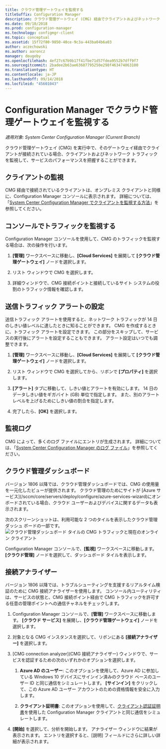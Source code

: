 ```yaml
---
title: クラウド管理ゲートウェイを監視する
titleSuffix: Configuration Manager
description: クラウド管理ゲートウェイ (CMG) 経由でクライアントおよびネットワーク トラフィックを監視します。
ms.date: 09/10/2018
ms.prod: configuration-manager
ms.technology: configmgr-client
ms.topic: conceptual
ms.assetid: 15f72f80-9850-40ce-9c3a-443ba04b6a03
author: aczechowski
ms.author: aaroncz
manager: dougeby
ms.openlocfilehash: 4ef27c67b9b17f41fbe71d57fdea9552b7dff9f7
ms.sourcegitcommit: 2badee2b63ae63687795250e298f463474063100
ms.translationtype: HT
ms.contentlocale: ja-JP
ms.lasthandoff: 09/14/2018
ms.locfileid: "45601043"
---
```

# <a name="monitor-cloud-management-gateway-in-configuration-manager"></a>Configuration Manager でクラウド管理ゲートウェイを監視する

*適用対象: System Center Configuration Manager (Current Branch)*

クラウド管理ゲートウェイ (CMG) を実行中で、そのゲートウェイ経由でクライアントが接続されている場合、クライアントおよびネットワーク トラフィックを監視して、サービスのパフォーマンスを把握することができます。



## <a name="monitor-clients"></a>クライアントの監視

CMG 経由で接続されているクライアントは、オンプレミス クライアントと同様に、Configuration Manager コンソールに表示されます。 詳細については、「[System Center Configuration Manager でクライアントを監視する方法](/sccm/core/clients/manage/monitor-clients)」を参照してください。



## <a name="monitor-traffic-in-the-console"></a>コンソールでトラフィックを監視する

Configuration Manager コンソールを使用して、CMG のトラフィックを監視する場合は、次の操作を行います。

1. **[管理]** ワークスペースに移動し、**[Cloud Services]** を展開して **[クラウド管理ゲートウェイ]** ノードを選択します。  

2. リスト ウィンドウで CMG を選択します。  

3. 詳細ウィンドウで、CMG 接続ポイントと接続しているサイト システムの役割のトラフィック情報を確認します。  



## <a name="set-up-outbound-traffic-alerts"></a>送信トラフィック アラートの設定

送信トラフィック アラートを使用すると、ネットワーク トラフィックが 14 日のしきい値レベルに達したときに知ることができます。 CMG を作成するときに、トラフィック アラートを設定できます。 この部分をスキップして、サービスの実行後にアラートを設定することもできます。 アラート設定はいつでも調整できます。

1. **[管理]** ワークスペースに移動し、**[Cloud Services]** を展開して **[クラウド管理ゲートウェイ]** ノードを選択します。  

2. リスト ウィンドウで CMG を選択してから、リボンで **[プロパティ]** を選択します。  

3. **[アラート]** タブに移動して、しきい値とアラートを有効にします。 14 日のデータしきい値をギガバイト (GB) 単位で指定します。 また、別のアラート レベルを上げるためにしきい値の割合を指定します。  

4. 完了したら、**[OK]** を選択します。  



## <a name="monitor-logs"></a>監視ログ

CMG によって、多くのログ ファイルにエントリが生成されます。 詳細については、「[System Center Configuration Manager のログ ファイル](/sccm/core/plan-design/hierarchy/log-files#cloud-management-gateway)」を参照してください。



## <a name="cloud-management-dashboard"></a>クラウド管理ダッシュボード
<!--1358461--> バージョン 1806 以降では、クラウド管理ダッシュボードでは、CMG の使用量を一元化したビューが提供されます。 クラウド管理のためにサイトが [Azure サービス](/sccm/core/servers/deploy/configure/azure-services-wizard)にオンボードされている場合、クラウド ユーザーおよびデバイスに関するデータも表示されます。  

次のスクリーンショットは、利用可能な 2 つのタイルを表示したクラウド管理ダッシュ ボードの一部です。  
![クラウド管理ダッシュボード タイルの CMG トラフィックと現在のオンライン クライアント](media/1358461-cmg-dashboard.png)

Configuration Manager コンソールで、**[監視]** ワークスペースに移動します。 **[クラウド管理]** ノードを選択して、ダッシュボード タイルを表示します。  



## <a name="connection-analyzer"></a>接続アナライザー

バージョン 1806 以降では、トラブルシューティングを支援するリアルタイム検証のために CMG 接続アナライザーを使用します。 コンソール内ユーティリティは、サービスの状態と、CMG 接続ポイント経由で CMG トラフィックを許可する任意の管理ポイントへの通信チャネルをチェックします。

1. Configuration Manager コンソールで、**[管理]** ワークスペースに移動します。 **[クラウド サービス]** を展開し、**[クラウド管理ゲートウェイ]** ノードを選択します。  

2. 対象となる CMG インスタンスを選択して、リボンにある **[接続アナライザー]** を選択します。  

3. [CMG connection analyzer]\(CMG 接続アナライザー\) ウィンドウで、サービスを認証するための次のいずれかのオプションを選択します。  

     1. **Azure AD のユーザー**: このオプションを使用して、Azure AD に参加している Windows 10 デバイスにサインイン済みのクラウド ベースのユーザー ID と同じ通信をシミュレートします。 **[サインイン]** をクリックして、この Azure AD ユーザー アカウントのための資格情報を安全に入力します。  

     2. **クライアント証明書**: このオプションを使用して、[クライアント認証証明書](/sccm/core/clients/manage/cmg/certificates-for-cloud-management-gateway#client-authentication-certificate)を使用した Configuration Manager クライアントと同じ通信をシミュレートします。  

4. **[開始]** を選択して、分析を開始します。 アナライザー ウィンドウに結果が表示されます。 エントリを選択すると、[説明] フィールドにさらに詳しい詳細が表示されます。  


